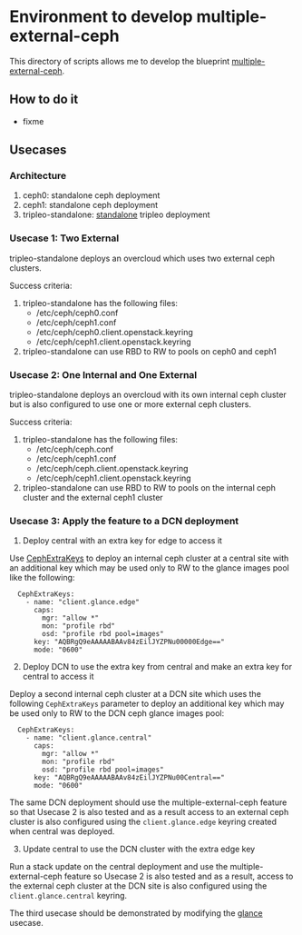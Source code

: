 # Environment to develop multiple-external-ceph

This directory of scripts allows me to develop the blueprint
[multiple-external-ceph](https://blueprints.launchpad.net/tripleo/+spec/multiple-external-ceph).


## How to do it

- fixme

## Usecases

### Architecture

1. ceph0: standalone ceph deployment
2. ceph1: standalone ceph deployment
3. tripleo-standalone: [standalone](https://docs.openstack.org/project-deploy-guide/tripleo-docs/latest/deployment/standalone.html) tripleo deployment

### Usecase 1: Two External

tripleo-standalone deploys an overcloud which uses two external ceph
clusters.

Success criteria:
1. tripleo-standalone has the following files:
   - /etc/ceph/ceph0.conf
   - /etc/ceph/ceph1.conf
   - /etc/ceph/ceph0.client.openstack.keyring
   - /etc/ceph/ceph1.client.openstack.keyring
2. tripleo-standalone can use RBD to RW to pools on ceph0 and ceph1

### Usecase 2: One Internal and One External

tripleo-standalone deploys an overcloud with its own internal ceph
cluster but is also configured to use one or more external ceph
clusters.

Success criteria:
1. tripleo-standalone has the following files:
   - /etc/ceph/ceph.conf
   - /etc/ceph/ceph1.conf
   - /etc/ceph/ceph.client.openstack.keyring
   - /etc/ceph/ceph1.client.openstack.keyring
2. tripleo-standalone can use RBD to RW to pools on the internal ceph
   cluster and the external ceph1 cluster

### Usecase 3: Apply the feature to a DCN deployment

1. Deploy central with an extra key for edge to access it

Use [CephExtraKeys](https://review.opendev.org/#/c/700947) to deploy
an internal ceph cluster at a central site with an additional key
which may be used only to RW to the glance images pool like the
following:

```
  CephExtraKeys:
    - name: "client.glance.edge"
      caps:
        mgr: "allow *"
        mon: "profile rbd"
        osd: "profile rbd pool=images"
      key: "AQBRgQ9eAAAAABAAv84zEilJYZPNu00000Edge=="
      mode: "0600"
```

2. Deploy DCN to use the extra key from central and make an extra key
   for central to access it

Deploy a second internal ceph cluster at a DCN site which uses the
following `CephExtraKeys` parameter to deploy an additional key
which may be used only to RW to the DCN ceph glance images pool:

```
  CephExtraKeys:
    - name: "client.glance.central"
      caps:
        mgr: "allow *"
        mon: "profile rbd"
        osd: "profile rbd pool=images"
      key: "AQBRgQ9eAAAAABAAv84zEilJYZPNu00Central=="
      mode: "0600"
```

The same DCN deployment should use the multiple-external-ceph
feature so that Usecase 2 is also tested and as a result access
to an external ceph cluster is also configured using the
`client.glance.edge` keyring created when central was deployed.

3. Update central to use the DCN cluster with the extra edge key

Run a stack update on the central deployment and use the
multiple-external-ceph feature so Usecase 2 is also tested
and as a result, access to the external ceph cluster at the
DCN site is also configured using the `client.glance.central`
keyring.

The third usecase should be demonstrated by modifying
the [glance](../glance) usecase.
